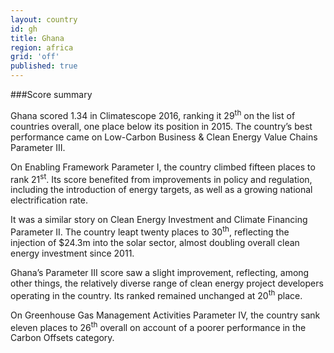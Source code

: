 ```yaml
---
layout: country
id: gh
title: Ghana
region: africa
grid: 'off'
published: true
---
```




###Score summary

Ghana scored 1.34 in Climatescope 2016, ranking it 29<sup>th</sup> on the list of countries overall, one place below its position in 2015. The country’s best performance came on Low-Carbon Business & Clean Energy Value Chains Parameter III.

On Enabling Framework Parameter I, the country climbed fifteen places to rank 21<sup>st</sup>. Its score benefited from improvements in policy and regulation, including the introduction of energy targets, as well as a growing national electrification rate.

It was a similar story on Clean Energy Investment and Climate Financing Parameter II. The country leapt twenty places to 30<sup>th</sup>, reflecting the injection of $24.3m into the solar sector, almost doubling overall clean energy investment since 2011.

Ghana’s Parameter III score saw a slight improvement, reflecting, among other things, the relatively diverse range of clean energy project developers operating in the country. Its ranked remained unchanged at 20<sup>th</sup> place.

On Greenhouse Gas Management Activities Parameter IV, the country sank eleven places to 26<sup>th</sup> overall on account of a poorer performance in the Carbon Offsets category.


